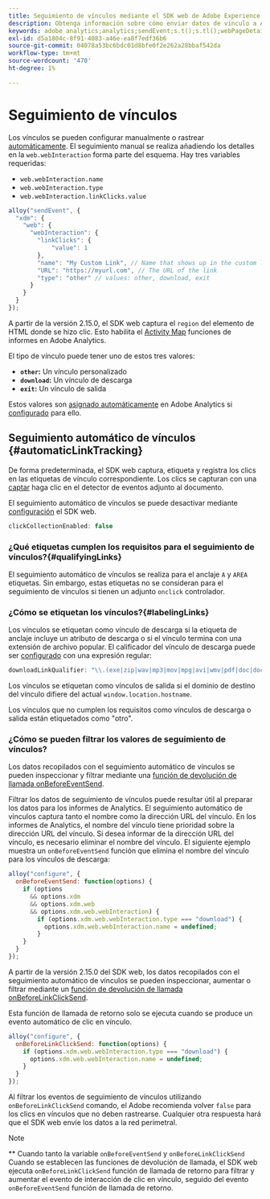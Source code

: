 ```yaml
---
title: Seguimiento de vínculos mediante el SDK web de Adobe Experience Platform
description: Obtenga información sobre cómo enviar datos de vínculo a Adobe Analytics con el SDK web de Experience Platform
keywords: adobe analytics;analytics;sendEvent;s.t();s.tl();webPageDetails;pageViews;webInteraction;interacción web;vistas de página;seguimiento de vínculos;vínculos de seguimiento;clickCollection;colección de clics;
exl-id: d5a1804c-8f91-4083-a46e-ea8f7edf36b6
source-git-commit: 04078a53bc6bdc01d8bfe0f2e262a28bbaf542da
workflow-type: tm+mt
source-wordcount: '470'
ht-degree: 1%

---
```


# Seguimiento de vínculos

Los vínculos se pueden configurar manualmente o rastrear [automáticamente](#automaticLinkTracking). El seguimiento manual se realiza añadiendo los detalles en la `web.webInteraction` forma parte del esquema. Hay tres variables requeridas:

* `web.webInteraction.name`
* `web.webInteraction.type`
* `web.webInteraction.linkClicks.value`

```javascript
alloy("sendEvent", {
  "xdm": {
    "web": {
      "webInteraction": {
        "linkClicks": {
            "value": 1
        },
        "name": "My Custom Link", // Name that shows up in the custom links report
        "URL": "https://myurl.com", // The URL of the link
        "type": "other" // values: other, download, exit
      }
    }
  }
});
```

A partir de la versión 2.15.0, el SDK web captura el `region` del elemento de HTML donde se hizo clic. Esto habilita el [Activity Map](https://experienceleague.adobe.com/docs/analytics/analyze/activity-map/activity-map.html?lang=es) funciones de informes en Adobe Analytics.

El tipo de vínculo puede tener uno de estos tres valores:

* **`other`:** Un vínculo personalizado
* **`download`:** Un vínculo de descarga
* **`exit`:** Un vínculo de salida

Estos valores son [asignado automáticamente](adobe-analytics/automatically-mapped-vars.md) en Adobe Analytics si [configurado](adobe-analytics/analytics-overview.md) para ello.

## Seguimiento automático de vínculos {#automaticLinkTracking}

De forma predeterminada, el SDK web captura, etiqueta y registra los clics en las etiquetas de vínculo correspondiente. Los clics se capturan con una [captar](https://www.w3.org/TR/uievents/#capture-phase) haga clic en el detector de eventos adjunto al documento.

El seguimiento automático de vínculos se puede desactivar mediante [configuración](../fundamentals/configuring-the-sdk.md#clickCollectionEnabled) el SDK web.

```javascript
clickCollectionEnabled: false
```

### ¿Qué etiquetas cumplen los requisitos para el seguimiento de vínculos?{#qualifyingLinks}

El seguimiento automático de vínculos se realiza para el anclaje `A` y `AREA` etiquetas. Sin embargo, estas etiquetas no se consideran para el seguimiento de vínculos si tienen un adjunto `onclick` controlador.

### ¿Cómo se etiquetan los vínculos?{#labelingLinks}

Los vínculos se etiquetan como vínculo de descarga si la etiqueta de anclaje incluye un atributo de descarga o si el vínculo termina con una extensión de archivo popular. El calificador del vínculo de descarga puede ser [configurado](../fundamentals/configuring-the-sdk.md) con una expresión regular:

```javascript
downloadLinkQualifier: "\\.(exe|zip|wav|mp3|mov|mpg|avi|wmv|pdf|doc|docx|xls|xlsx|ppt|pptx)$"
```

Los vínculos se etiquetan como vínculos de salida si el dominio de destino del vínculo difiere del actual `window.location.hostname`.

Los vínculos que no cumplen los requisitos como vínculos de descarga o salida están etiquetados como &quot;otro&quot;.

### ¿Cómo se pueden filtrar los valores de seguimiento de vínculos?

Los datos recopilados con el seguimiento automático de vínculos se pueden inspeccionar y filtrar mediante una [función de devolución de llamada onBeforeEventSend](../fundamentals/tracking-events.md#modifying-events-globally).

Filtrar los datos de seguimiento de vínculos puede resultar útil al preparar los datos para los informes de Analytics. El seguimiento automático de vínculos captura tanto el nombre como la dirección URL del vínculo. En los informes de Analytics, el nombre del vínculo tiene prioridad sobre la dirección URL del vínculo. Si desea informar de la dirección URL del vínculo, es necesario eliminar el nombre del vínculo. El siguiente ejemplo muestra un `onBeforeEventSend` función que elimina el nombre del vínculo para los vínculos de descarga:

```javascript
alloy("configure", {
  onBeforeEventSend: function(options) {
    if (options
      && options.xdm
      && options.xdm.web
      && options.xdm.web.webInteraction) {
        if (options.xdm.web.webInteraction.type === "download") {
          options.xdm.web.webInteraction.name = undefined;
        }
    }
  }
});
```

A partir de la versión 2.15.0 del SDK web, los datos recopilados con el seguimiento automático de vínculos se pueden inspeccionar, aumentar o filtrar mediante un [función de devolución de llamada onBeforeLinkClickSend](../fundamentals/configuring-the-sdk.md#onBeforeLinkClickSend).

Esta función de llamada de retorno solo se ejecuta cuando se produce un evento automático de clic en vínculo.

```javascript
alloy("configure", {
  onBeforeLinkClickSend: function(options) {
    if (options.xdm.web.webInteraction.type === "download") {
      options.xdm.web.webInteraction.name = undefined;
    }
  }
});
```

Al filtrar los eventos de seguimiento de vínculos utilizando `onBeforeLinkClickSend` comando, el Adobe recomienda volver `false` para los clics en vínculos que no deben rastrearse. Cualquier otra respuesta hará que el SDK web envíe los datos a la red perimetral.


>[!NOTE]
>
>** Cuando tanto la variable `onBeforeEventSend` y `onBeforeLinkClickSend` Cuando se establecen las funciones de devolución de llamada, el SDK web ejecuta `onBeforeLinkClickSend` función de llamada de retorno para filtrar y aumentar el evento de interacción de clic en vínculo, seguido del evento `onBeforeEventSend` función de llamada de retorno.